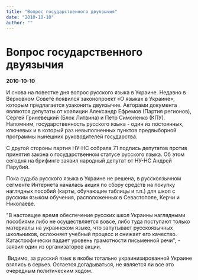 ```yaml
---
title: "Вопрос государственного двуязычия"
date: "2010-10-10"
author: ""
---
```


# Вопрос государственного двуязычия

**2010-10-10** 

И снова на повестке дня вопрос русского языка в Украине. Недавно в Верховном Совете появился законопроект «О языках в Украине», которым предлагается узаконить двуязычие. Авторами документа являются депутаты от коалиции Александр Ефремов (Партия регионов), Сергей Гриневецкий (Блок Литвина) и Петр Симоненко (КПУ). Напомним, государственность русского языка - один из постоянных, ключевых и в который раз невыполненных пунктов предвыборной программы нынешних руководителей государства.

С другой стороны партия НУ-НС собрала 71 подпись депутатов против принятия закона о государственном статусе русского языка. Об этом сегодня на брифинге заявил народный депутат от НУ-НС Андрей Парубий.

Пока судьба русского языка в Украине не решена, в русскоязычном сегменте Интернета началась акция по сбору средств на покупку наглядных пособий (карты, обучающие таблицы и т.п.) для школ с русским языком обучения, расположенных в Севастополе, Керчи и Николаеве.

"В настоящее время обеспечение русских школ Украины наглядными пособиями либо не осуществляется вовсе, либо туда поступают только материалы на украинском языке, что запутывает русскоязычных школьников, осложняет учебный процесс и снижает его качество. Катастрофически падает уровень грамотности письменной речи", - заявил один из организаторов акции.

 Видимо, за русский язык в якобы тотально украинизированной Украине взялись в серьез. Остается догадываться, не является ли все это очередным политическим ходом.
